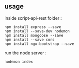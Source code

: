 ## usage

inside script-api-rest folder :
```
npm install express --save
npm install --save-dev nodemon
npm install mongoose --save
npm install --save cors
npm install ngx-bootstrap --save
```

run the node server :

```
nodemon index
```